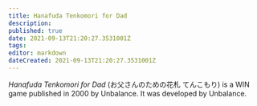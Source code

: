 ```yaml
---
title: Hanafuda Tenkomori for Dad
description: 
published: true
date: 2021-09-13T21:20:27.3531001Z 
tags: 
editor: markdown
dateCreated: 2021-09-13T21:20:27.3531001Z
---
```

_Hanafuda Tenkomori for Dad_ (<span lang='ja'>お父さんのための花札 てんこもり</span>) is a WIN game published in 2000 by Unbalance.
It was developed by Unbalance.
